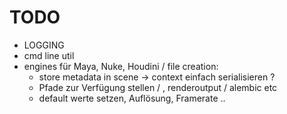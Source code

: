 # TODO

- LOGGING
- cmd line util
- engines für Maya, Nuke, Houdini / file creation:
    - store metadata in scene -> context einfach serialisieren ?
    - Pfade zur Verfügung stellen / , renderoutput / alembic etc
    - default werte setzen, Auflösung, Framerate ..